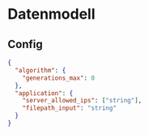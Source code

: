 # Datenmodell

## Config

```json
{
  "algorithm": {
    "generations_max": 0
  },
  "application": {
    "server_allowed_ips": ["string"],
    "filepath_input": "string"
  }
}
```
